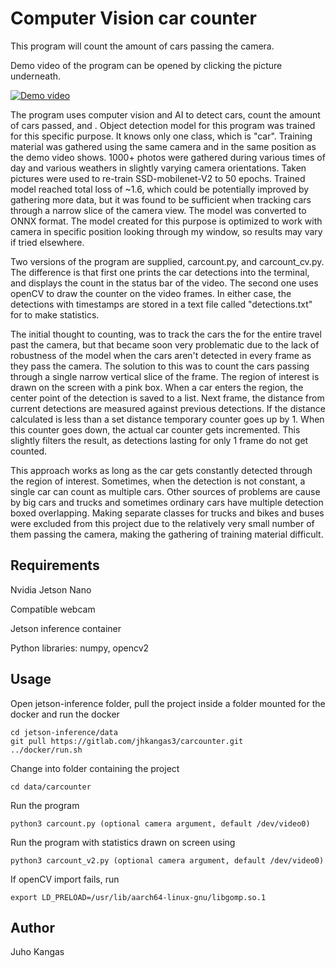 # Computer Vision car counter

This program will count the amount of cars passing the camera.

Demo video of the program can be opened by clicking the picture underneath.

[![Demo video](https://img.youtube.com/vi/UZwzsyBBVkY/0.jpg)](https://youtu.be/UZwzsyBBVkY)

The program uses computer vision and AI to detect cars, count the amount of cars passed, and . Object detection model for this program was trained for this specific purpose. It knows only one class, which is "car". Training material was gathered using the same camera and in the same position as the demo video shows. 1000+ photos were gathered during various times of day and various weathers in slightly varying camera orientations. Taken pictures were used to re-train SSD-mobilenet-V2 to 50 epochs. Trained model reached total loss of ~1.6, which could be potentially improved by gathering more data, but it was found to be sufficient when tracking cars through a narrow slice of the camera view. The model was converted to ONNX format. The model created for this purpose is optimized to work with camera in specific position looking through my window, so results may vary if tried elsewhere.


Two versions of the program are supplied, carcount.py, and carcount_cv.py. The difference is that first one prints the car detections into the terminal, and displays the count in the status bar of the video. The second one uses openCV to draw the counter on the video frames. In either case, the detections with timestamps are stored in a text file called "detections.txt" for to make statistics.

The initial thought to counting, was to track the cars the for the entire travel past the camera, but that became soon very problematic due to the lack of robustness of the model when the cars aren't detected in every frame as they pass the camera. The solution to this was to count the cars passing through a single narrow vertical slice of the frame. The region of interest is drawn on the screen with a pink box. 
When a car enters the region, the center point of the detection is saved to a list. Next frame, the distance from current detections are measured against previous detections. If the distance calculated is less than a set distance temporary counter goes up by 1. When this counter goes down, the actual car counter gets incremented. This slightly filters the result, as detections lasting for only 1 frame do not get counted. 


This approach works as long as the car gets constantly detected through the region of interest. Sometimes, when the detection is not constant, a single car can count as multiple cars. Other sources of problems are cause by big cars and trucks and sometimes ordinary cars have multiple detection boxed overlapping. Making separate classes for trucks and bikes and buses were excluded from this project due to the relatively very small number of them passing the camera, making the gathering of training material difficult.


## Requirements

Nvidia Jetson Nano

Compatible webcam

Jetson inference container

Python libraries: numpy, opencv2



## Usage

Open jetson-inference folder, pull the project inside a folder mounted for the docker and run the docker
```
cd jetson-inference/data
git pull https://gitlab.com/jhkangas3/carcounter.git
../docker/run.sh
```
Change into folder containing the project
```
cd data/carcounter
```

Run the program
```
python3 carcount.py (optional camera argument, default /dev/video0)
```



Run the program with statistics drawn on screen using 
```
python3 carcount_v2.py (optional camera argument, default /dev/video0)
```

If openCV import fails, run
```
export LD_PRELOAD=/usr/lib/aarch64-linux-gnu/libgomp.so.1
```


## Author
Juho Kangas
